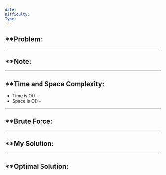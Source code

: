 ```yaml
---
date:
Difficulty:
Type:
---
```


## **Problem: 

---
## **Note: 


---

## **Time and Space Complexity: 
- Time is O() - 
- Space is O() -

--- 

## **Brute Force: 

---
## **My Solution: 


---
## **Optimal Solution: 


